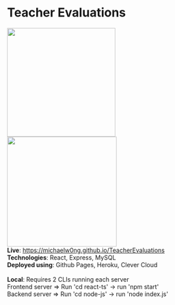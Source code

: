 # Teacher Evaluations
<img style="width:253px;" src="https://i.imgur.com/VFegEsI.png"></img>
<img style="width:256px;" src="https://i.imgur.com/dnyKIE2.png"></img> </br> 
<b>Live</b>: https://michaelw0ng.github.io/TeacherEvaluations </br>
<b>Technologies</b>: React, Express, MySQL </br>
<b>Deployed using</b>: Github Pages, Heroku, Clever Cloud </br> </br>
<b>Local</b>: Requires 2 CLIs running each server </br>
Frontend server => Run 'cd react-ts' -> run 'npm start' </br>
Backend server => Run 'cd node-js' -> run 'node index.js' </br>
